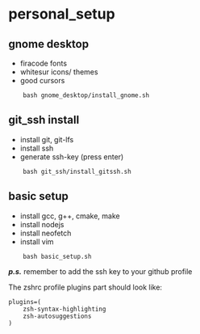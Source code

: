 # personal_setup

## gnome desktop

- firacode fonts
- whitesur icons/ themes
- good cursors

```shell
    bash gnome_desktop/install_gnome.sh
```

## git_ssh install 

- install git, git-lfs
- install ssh
- generate ssh-key (press enter)

```shell
    bash git_ssh/install_gitssh.sh
```

## basic setup

- install gcc, g++, cmake, make
- install nodejs
- install neofetch
- install vim

```shell
    bash basic_setup.sh
```

***p.s.*** remember to add the ssh key to your github profile

The zshrc profile plugins part should look like: 

```shell
plugins=(
    zsh-syntax-highlighting
    zsh-autosuggestions
)
```